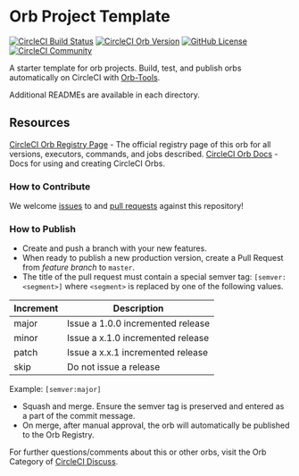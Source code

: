# Orb Project Template

[![CircleCI Build Status](https://circleci.com/gh/yapadubpadoo/aws-cloudfront-orb.svg?style=shield "CircleCI Build Status")](https://circleci.com/gh/yapadubpadoo/aws-cloudfront-orb) [![CircleCI Orb Version](https://badges.circleci.com/orbs/yapadubpadoo/aws-cloudfront.svg)](https://circleci.com/orbs/registry/orb/yapadubpadoo/aws-cloudfront) [![GitHub License](https://img.shields.io/badge/license-MIT-lightgrey.svg)](https://raw.githubusercontent.com/yapadubpadoo/aws-cloudfront-orb/master/LICENSE) [![CircleCI Community](https://img.shields.io/badge/community-CircleCI%20Discuss-343434.svg)](https://discuss.circleci.com/c/ecosystem/orbs)



A starter template for orb projects. Build, test, and publish orbs automatically on CircleCI with [Orb-Tools](https://circleci.com/orbs/registry/orb/circleci/orb-tools).

Additional READMEs are available in each directory.



## Resources

[CircleCI Orb Registry Page](https://circleci.com/orbs/registry/orb/yapadubpadoo/aws-cloudfront-orb) - The official registry page of this orb for all versions, executors, commands, and jobs described.
[CircleCI Orb Docs](https://circleci.com/docs/2.0/orb-intro/#section=configuration) - Docs for using and creating CircleCI Orbs.

### How to Contribute

We welcome [issues](https://github.com/yapadubpadoo/aws-cloudfront-orb/issues) to and [pull requests](https://github.com/yapadubpadoo/aws-cloudfront-orb/pulls) against this repository!

### How to Publish
* Create and push a branch with your new features.
* When ready to publish a new production version, create a Pull Request from _feature branch_ to `master`.
* The title of the pull request must contain a special semver tag: `[semver:<segment>]` where `<segment>` is replaced by one of the following values.

| Increment | Description|
| ----------| -----------|
| major     | Issue a 1.0.0 incremented release|
| minor     | Issue a x.1.0 incremented release|
| patch     | Issue a x.x.1 incremented release|
| skip      | Do not issue a release|

Example: `[semver:major]`

* Squash and merge. Ensure the semver tag is preserved and entered as a part of the commit message.
* On merge, after manual approval, the orb will automatically be published to the Orb Registry.


For further questions/comments about this or other orbs, visit the Orb Category of [CircleCI Discuss](https://discuss.circleci.com/c/orbs).

